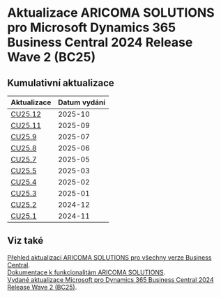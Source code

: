 # Aktualizace ARICOMA SOLUTIONS pro Microsoft Dynamics 365 Business Central 2024 Release Wave 2 (BC25)

## Kumulativní aktualizace

|Aktualizace |Datum vydání  |
|---------|---------|
|[CU25.12](2025-10-CU25.12-Changes_details.md) |2025-10 |
|[CU25.11](2025-09-CU25.11-Changes_details.md) |2025-09 |
|[CU25.9](2025-07-CU25.09-Changes_details.md) |2025-07 |
|[CU25.8](2025-06-CU25.08-Changes_details.md) |2025-06 |
|[CU25.7](2025-05-CU25.07-Changes_details.md) |2025-05 |
|[CU25.5](2025-03-CU25.05-Changes_details.md) |2025-03 |
|[CU25.4](2025-02-CU25.04-Changes_details.md) |2025-02 |
|[CU25.3](2025-01-CU25.03-Changes_details.md) |2025-01 |
|[CU25.2](2024-12-CU25.02-Changes_details.md) |2024-12 |
|[CU25.1](2024-11-CU25.01-Changes_details.md) |2024-11 |



## Viz také

[Přehled aktualizací ARICOMA SOLUTIONS pro všechny verze Business Central](../../index.md).  
[Dokumentace k funkcionalitám ARICOMA SOLUTIONS](https://aricoma.com/docs/cs-cz/dynamics365/business-central/Solutions/solutions.html).  
[Vydané aktualizace Microsoft pro Dynamics 365 Business Central 2024 Release Wave 2 (BC25)](https://learn.microsoft.com/en-us/dynamics365/business-central/dev-itpro/whatsnew/overview).  
